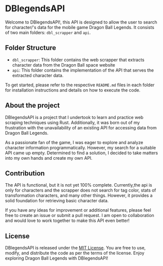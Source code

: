 # DBlegendsAPI

Welcome to DBlegendsAPI!, this API is designed to allow the user to search for character/'s data for the mobile game Dragon Ball Legends. It consists of two main folders: `dbl_scrapper` and `api`.

## Folder Structure

- `dbl_scrapper`: This folder contains the web scrapper that extracts character data from the Dragon Ball space website
- `api`: This folder contains the implementation of the API that serves the extracted character data.

To get started, please refer to the respective `README.md` files in each folder for installation instructions and details on how to execute the code.

## About the project

DBlegendsAPI is a project that I undertook to learn and practice web scraping techniques using Rust. Additionally, it was born out of my frustration with the unavailability of an existing API for accessing data from Dragon Ball Legends.

As a passionate fan of the game, I was eager to explore and analyze character information programmatically. However, my search for a suitable API came up empty. Determined to find a solution, I decided to take matters into my own hands and create my own API.


## Contribution

The API is functional, but it is not yet 100% complete. Currently,the api is only for characters and the scrapper does not search for tag color, stats of transformation characters, and many other things. However, it provides a solid foundation for retrieving basic character data.

If you have any ideas for improvement or additional features, please feel free to create an issue or submit a pull request. I am open to collaboration and would love to work together to make this API even better!

## License

DBlegendsAPI is released under the [MIT License](LICENSE). You are free to use, modify, and distribute the code as per the terms of the license. Enjoy exploring Dragon Ball Legends with DBlegendsAPI!
